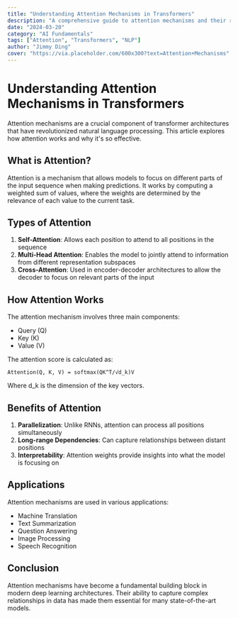 ```yaml
---
title: "Understanding Attention Mechanisms in Transformers"
description: "A comprehensive guide to attention mechanisms and their role in transformer architectures"
date: "2024-03-20"
category: "AI Fundamentals"
tags: ["Attention", "Transformers", "NLP"]
author: "Jimmy Ding"
cover: "https://via.placeholder.com/600x300?text=Attention+Mechanisms"
---
```


# Understanding Attention Mechanisms in Transformers

Attention mechanisms are a crucial component of transformer architectures that have revolutionized natural language processing. This article explores how attention works and why it's so effective.

## What is Attention?

Attention is a mechanism that allows models to focus on different parts of the input sequence when making predictions. It works by computing a weighted sum of values, where the weights are determined by the relevance of each value to the current task.

## Types of Attention

1. **Self-Attention**: Allows each position to attend to all positions in the sequence
2. **Multi-Head Attention**: Enables the model to jointly attend to information from different representation subspaces
3. **Cross-Attention**: Used in encoder-decoder architectures to allow the decoder to focus on relevant parts of the input

## How Attention Works

The attention mechanism involves three main components:
- Query (Q)
- Key (K)
- Value (V)

The attention score is calculated as:
```
Attention(Q, K, V) = softmax(QK^T/√d_k)V
```

Where d_k is the dimension of the key vectors.

## Benefits of Attention

1. **Parallelization**: Unlike RNNs, attention can process all positions simultaneously
2. **Long-range Dependencies**: Can capture relationships between distant positions
3. **Interpretability**: Attention weights provide insights into what the model is focusing on

## Applications

Attention mechanisms are used in various applications:
- Machine Translation
- Text Summarization
- Question Answering
- Image Processing
- Speech Recognition

## Conclusion

Attention mechanisms have become a fundamental building block in modern deep learning architectures. Their ability to capture complex relationships in data has made them essential for many state-of-the-art models. 